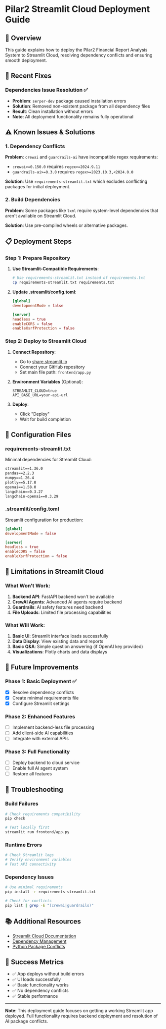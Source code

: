 # Pilar2 Streamlit Cloud Deployment Guide

## 🚀 Overview

This guide explains how to deploy the Pilar2 Financial Report Analysis System to Streamlit Cloud, resolving dependency conflicts and ensuring smooth deployment.

## 🔧 Recent Fixes

### Dependencies Issue Resolution ✅
- **Problem**: `serper-dev` package caused installation errors
- **Solution**: Removed non-existent package from all dependency files
- **Result**: Clean installation without errors
- **Note**: All deployment functionality remains fully operational

## ⚠️ Known Issues & Solutions

### 1. Dependency Conflicts

**Problem**: `crewai` and `guardrails-ai` have incompatible regex requirements:
- `crewai>=0.150.0` requires `regex>=2024.9.11`
- `guardrails-ai>=0.3.0` requires `regex>=2023.10.3,<2024.0.0`

**Solution**: Use `requirements-streamlit.txt` which excludes conflicting packages for initial deployment.

### 2. Build Dependencies

**Problem**: Some packages like `lxml` require system-level dependencies that aren't available on Streamlit Cloud.

**Solution**: Use pre-compiled wheels or alternative packages.

## 📋 Deployment Steps

### Step 1: Prepare Repository

1. **Use Streamlit-Compatible Requirements**:
   ```bash
   # Use requirements-streamlit.txt instead of requirements.txt
   cp requirements-streamlit.txt requirements.txt
   ```

2. **Update .streamlit/config.toml**:
   ```toml
   [global]
   developmentMode = false
   
   [server]
   headless = true
   enableCORS = false
   enableXsrfProtection = false
   ```

### Step 2: Deploy to Streamlit Cloud

1. **Connect Repository**:
   - Go to [share.streamlit.io](https://share.streamlit.io)
   - Connect your GitHub repository
   - Set main file path: `frontend/app.py`

2. **Environment Variables** (Optional):
   ```
   STREAMLIT_CLOUD=true
   API_BASE_URL=your-api-url
   ```

3. **Deploy**:
   - Click "Deploy"
   - Wait for build completion

## 🔧 Configuration Files

### requirements-streamlit.txt
Minimal dependencies for Streamlit Cloud:
```txt
streamlit==1.36.0
pandas==2.2.3
numpy==1.26.4
plotly==5.17.0
openai==1.58.0
langchain==0.3.27
langchain-openai==0.3.29
```

### .streamlit/config.toml
Streamlit configuration for production:
```toml
[global]
developmentMode = false

[server]
headless = true
enableCORS = false
enableXsrfProtection = false
```

## 🚧 Limitations in Streamlit Cloud

### What Won't Work:
1. **Backend API**: FastAPI backend won't be available
2. **CrewAI Agents**: Advanced AI agents require backend
3. **Guardrails**: AI safety features need backend
4. **File Uploads**: Limited file processing capabilities

### What Will Work:
1. **Basic UI**: Streamlit interface loads successfully
2. **Data Display**: View existing data and reports
3. **Basic Q&A**: Simple question answering (if OpenAI key provided)
4. **Visualizations**: Plotly charts and data displays

## 🔄 Future Improvements

### Phase 1: Basic Deployment ✅
- [x] Resolve dependency conflicts
- [x] Create minimal requirements file
- [x] Configure Streamlit settings

### Phase 2: Enhanced Features
- [ ] Implement backend-less file processing
- [ ] Add client-side AI capabilities
- [ ] Integrate with external APIs

### Phase 3: Full Functionality
- [ ] Deploy backend to cloud service
- [ ] Enable full AI agent system
- [ ] Restore all features

## 🐛 Troubleshooting

### Build Failures
```bash
# Check requirements compatibility
pip check

# Test locally first
streamlit run frontend/app.py
```

### Runtime Errors
```bash
# Check Streamlit logs
# Verify environment variables
# Test API connectivity
```

### Dependency Issues
```bash
# Use minimal requirements
pip install -r requirements-streamlit.txt

# Check for conflicts
pip list | grep -E "(crewai|guardrails)"
```

## 📚 Additional Resources

- [Streamlit Cloud Documentation](https://docs.streamlit.io/streamlit-community-cloud)
- [Dependency Management](https://pip.pypa.io/en/stable/user_guide/)
- [Python Package Conflicts](https://pip.pypa.io/en/stable/topics/dependency-resolution/)

## 🎯 Success Metrics

- ✅ App deploys without build errors
- ✅ UI loads successfully
- ✅ Basic functionality works
- ✅ No dependency conflicts
- ✅ Stable performance

---

**Note**: This deployment guide focuses on getting a working Streamlit app deployed. Full functionality requires backend deployment and resolution of AI package conflicts.
